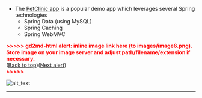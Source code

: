 

*   The [PetClinic app](https://github.com/spring-projects/spring-petclinic) is a popular demo app which leverages several Spring technologies
    *   Spring Data (using MySQL)
    *   Spring Caching
    *   Spring WebMVC



<p id="gdcalert6" ><span style="color: red; font-weight: bold">>>>>>  gd2md-html alert: inline image link here (to images/image6.png). Store image on your image server and adjust path/filename/extension if necessary. </span><br>(<a href="#">Back to top</a>)(<a href="#gdcalert7">Next alert</a>)<br><span style="color: red; font-weight: bold">>>>>> </span></p>


![alt_text](images/image6.png "image_tooltip")




---
